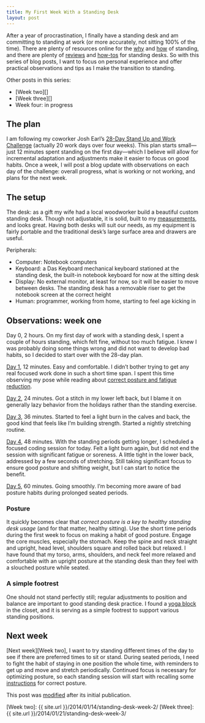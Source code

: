 ```yaml
---
title: My First Week With a Standing Desk
layout: post
---
```


After a year of procrastination, I finally have a standing desk and am committing to standing at work (or more accurately, not sitting 100% of the time). There are plenty of resources online for the [why][] and [how][] of standing, and there are plenty of [reviews][] and [how-tos][howto] for standing desks. So with this series of blog posts, I want to focus on personal experience and offer practical observations and tips as I make the transition to standing.

Other posts in this series:

- [Week two][]
- [Week three][]
- Week four: in progress

## The plan

I am following my coworker Josh Earl’s [28-Day Stand Up and Work Challenge][challenge] (actually 20 work days over four weeks). This plan starts small—just 12 minutes spent standing on the first day—which I believe will allow for incremental adaptation and adjustments make it easier to focus on good habits. Once a week, I will post a blog update with observations on each day of the challenge: overall progress, what is working or not working, and plans for the next week.

## The setup

The desk: as a gift my wife had a local woodworker build a beautiful custom standing desk. Though not adjustable, it is solid, built to my [measurements][], and looks great. Having both desks will suit our needs, as my equipment is fairly portable and the traditional desk’s large surface area and drawers are useful.

Peripherals:

- Computer: Notebook computers
- Keyboard: a Das Keyboard mechanical keyboard stationed at the standing desk, the built-in notebook keyboard for now at the sitting desk
- Display: No external monitor, at least for now, so it will be easier to move between desks. The standing desk has a removable riser to get the notebook screen at the correct height
- Human: programmer, working from home, starting to feel age kicking in

## Observations: week one

Day 0, 2 hours. On my first day of work with a standing desk, I spent a couple of hours standing, which felt fine, without too much fatigue. I knew I was probably doing some things wrong and did not want to develop bad habits, so I decided to start over with the 28-day plan.

[Day 1][day1], 12 minutes. Easy and comfortable. I didn’t bother trying to get any real focused work done in such a short time span. I spent this time observing my pose while reading about [correct posture and fatigue reduction][fatigue].

[Day 2][day2], 24 minutes. Got a stitch in my lower left back, but I blame it on generally lazy behavior from the holidays rather than the standing exercise.

[Day 3][day3], 36 minutes. Started to feel a light burn in the calves and back, the good kind that feels like I’m building strength. Started a nightly stretching routine.

[Day 4][day4], 48 minutes. With the standing periods getting longer, I scheduled a focused coding session for today. Felt a light burn again, but did not end the session with significant fatigue or soreness. A little tight in the lower back, addressed by a few seconds of stretching. Still taking significant focus to ensure good posture and shifting weight, but I can start to notice the benefit.

[Day 5][day5], 60 minutes. Going smoothly. I’m becoming more aware of bad posture habits during prolonged seated periods.

### Posture

It quickly becomes clear that *correct posture is a key to healthy standing desk usage* (and for that matter, healthy sitting). Use the short time periods during the first week to focus on making a habit of good posture. Engage the core muscles, especially the stomach. Keep the spine and neck straight and upright, head level, shoulders square and rolled back but relaxed. I have found that my torso, arms, shoulders, and neck feel more relaxed and comfortable with an upright posture at the standing desk than they feel with a slouched posture while seated.

### A simple footrest

One should not stand perfectly still; regular adjustments to position and balance are important to good standing desk practice. I found a [yoga block][] in the closet, and it is serving as a simple footrest to support various standing positions.

## Next week

[Next week][Week two], I want to try standing different times of the day to see if there are preferred times to sit or stand. During seated periods, I need to fight the habit of staying in one position the whole time, with reminders to get up and move and stretch periodically. Continued focus is necessary for optimizing posture, so each standing session will start with recalling some [instructions][fatigue] for correct posture.

<p class="post-modified">
This post was <a href="https://github.com/mmertsock/mmertsock.github.io/commits/master/{{ page.path }}">modified</a> after its initial publication.
</p>

[why]: http://haacked.com/archive/2012/07/20/code-standing-up.aspx/
[how]: http://thewirecutter.com/2012/10/how-to-stand-at-your-desk/
[reviews]: http://thewirecutter.com/reviews/the-best-standing-desks/
[howto]: http://iamnotaprogrammer.com/Ikea-Standing-desk-for-22-dollars.html
[challenge]: http://deskhacks.com/how-to-finally-make-the-switch-to-a-standing-desk/
[measurements]: http://www.wired.com/images_blogs/wiredscience/2012/09/mf-standing-deskb_f.jpg
[fatigue]: http://deskhacks.com/reduce-standing-desk-fatigue/
[yoga block]: http://www.gaiam.com/yoga-blocks-straps/?prefn1=type&prefv1=Block
[day1]: http://deskhacks.com/challenge-day-1/
[day2]: http://deskhacks.com/challenge-day-2/
[day3]: http://deskhacks.com/challenge-day-3/
[day4]: http://deskhacks.com/challenge-day-4/
[day5]: http://deskhacks.com/challenge-day-5/
[Week two]: {{ site.url }}/2014/01/14/standing-desk-week-2/
[Week three]: {{ site.url }}/2014/01/21/standing-desk-week-3/

